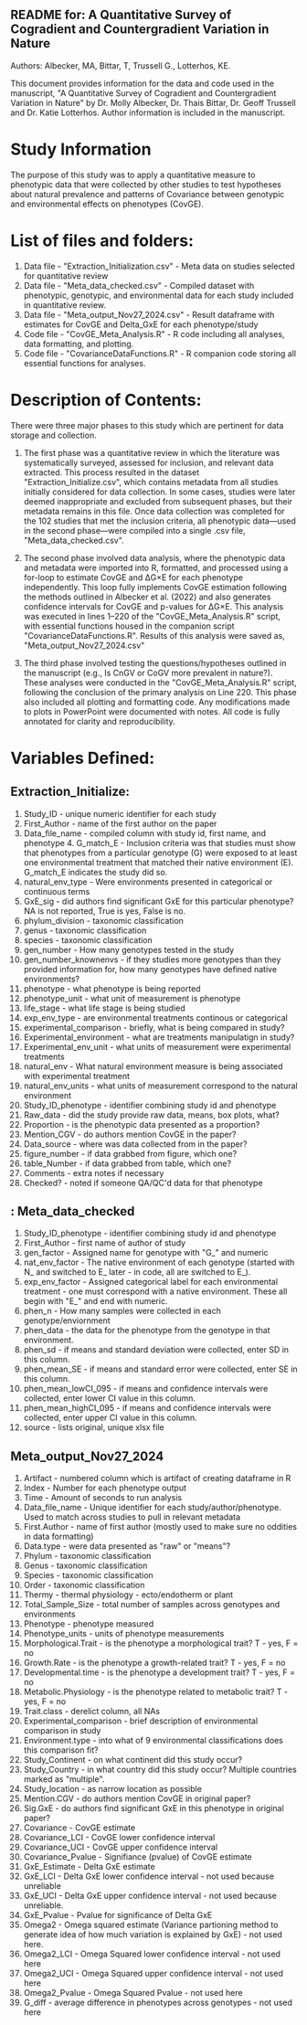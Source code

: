 ## README for: A Quantitative Survey of Cogradient and Countergradient Variation in Nature
Authors: Albecker, MA, Bittar, T, Trussell G., Lotterhos, KE. 

This document provides information for the data and code used in the manuscript, "A Quantitative Survey of Cogradient and Countergradient Variation in Nature" by Dr. Molly Albecker, Dr. Thais Bittar, Dr. Geoff Trussell and Dr. Katie Lotterhos. Author information is included in the manuscript. 

# Study Information
The purpose of this study was to apply a quantitative measure to phenotypic data that were collected by other studies to test hypotheses about natural prevalence and patterns of Covariance between genotypic and environmental effects on phenotypes (CovGE). 


# List of files and folders: 
1. Data file - "Extraction_Initialization.csv" - Meta data on studies selected for quantitative review
2. Data file - "Meta_data_checked.csv" - Compiled dataset with phenotypic, genotypic, and environmental data for each study included in quantitative review. 
3. Data file - "Meta_output_Nov27_2024.csv" - Result dataframe with estimates for CovGE and Delta_GxE for each phenotype/study
4. Code file - "CovGE_Meta_Analysis.R" - R code including all analyses, data formatting, and plotting. 
5. Code file - "CovarianceDataFunctions.R" - R companion code storing all essential functions for analyses.

# Description of Contents: 
There were three major phases to this study which are pertinent for data storage and collection. 

1. The first phase was a quantitative review in which the literature was systematically surveyed, assessed for inclusion, and relevant data extracted. This process resulted in the dataset "Extraction_Initialize.csv", which contains metadata from all studies initially considered for data collection. In some cases, studies were later deemed inappropriate and excluded from subsequent phases, but their metadata remains in this file. Once data collection was completed for the 102 studies that met the inclusion criteria, all phenotypic data—used in the second phase—were compiled into a single .csv file, "Meta_data_checked.csv". 

2. The second phase involved data analysis, where the phenotypic data and metadata were imported into R, formatted, and processed using a for-loop to estimate CovGE and ΔG×E for each phenotype independently. This loop fully implements CovGE estimation following the methods outlined in Albecker et al. (2022) and also generates confidence intervals for CovGE and p-values for ΔG×E. This analysis was executed in lines 1–220 of the "CovGE_Meta_Analysis.R" script, with essential functions housed in the companion script "CovarianceDataFunctions.R". Results of this analysis were saved as, "Meta_output_Nov27_2024.csv" 

3. The third phase involved testing the questions/hypotheses outlined in the manuscript (e.g., Is CnGV or CoGV more prevalent in nature?). These analyses were conducted in the "CovGE_Meta_Analysis.R" script, following the conclusion of the primary analysis on Line 220. This phase also included all plotting and formatting code. Any modifications made to plots in PowerPoint were documented with notes. All code is fully annotated for clarity and reproducibility.

# Variables Defined: 

## Extraction_Initialize: 
1. Study_ID - unique numeric identifier for each study
2. First_Author - name of the first author on the paper
3. Data_file_name - compiled column with study id, first name, and phenotype 4. G_match_E - Inclusion criteria was that studies must show that phenotypes from a particular genotype (G) were exposed to at least one environmental treatment that matched their native environment (E). G_match_E indicates the study did so. 
5. natural_env_type - Were environments presented in categorical or continuous terms
6. GxE_sig - did authors find significant GxE for this particular phenotype? NA is not reported, True is yes, False is no. 
7. phylum_division - taxonomic classification 
8. genus - taxonomic classification
9. species - taxonomic classification
10. gen_number - How many genotypes tested in the study
11. gen_number_knownenvs - if they studies more genotypes than they provided information for, how many genotypes have defined native environments? 
12. phenotype - what phenotype is being reported
13. phenotype_unit - what unit of measurement is phenotype
14. life_stage - what life stage is being studied
15. exp_env_type - are environmental treatments continous or categorical
16. experimental_comparison - briefly, what is being compared in study?
17. Experimental_environment - what are treatments manipulatign in study?
18. Experimental_env_unit - what units of measurement were experimental treatments
19. natural_env - What natural environment measure is being associated with experimental treatment 
20. natural_env_units - what units of measurement correspond to the natural environment
21. Study_ID_phenotype - identifier combining study id and phenotype
22. Raw_data - did the study provide raw data, means, box plots, what? 
23. Proportion - is the phenotypic data presented as a proportion? 
24. Mention_CGV - do authors mention CovGE in the paper? 
25. Data_source - where was data collected from in the paper? 
26. figure_number - if data grabbed from figure, which one?
27. table_Number - if data grabbed from table, which one? 
28. Comments - extra notes if necessary
29. Checked? - noted if someone QA/QC'd data for that phenotype

## : Meta_data_checked
1. Study_ID_phenotype - identifier combining study id and phenotype
2. First_Author - first name of author of study
3. gen_factor - Assigned name for genotype with "G_" and numeric
4. nat_env_factor - The native environment of each genotype (started with N_ and switched to E_ later - in code, all are switched to E_).
5. exp_env_factor - Assigned categorical label for each environmental treatment - one must correspond with a native environment. These all begin with "E_" and end with numeric. 
6. phen_n - How many samples were collected in each genotype/enviornment
7. phen_data - the data for the phenotype from the genotype in that environment. 
8. phen_sd - if means and standard deviation were collected, enter SD in this column. 
9. phen_mean_SE - if means and standard error were collected, enter SE in this column. 
10. phen_mean_lowCI_095 - if means and confidence intervals were collected, enter lower CI value in this column. 
11. phen_mean_highCI_095 - if means and confidence intervals were collected, enter upper CI value in this column. 
12. source - lists original, unique xlsx file 

## Meta_output_Nov27_2024
1. Artifact - numbered column which is artifact of creating dataframe in R
2. Index - Number for each phenotype output
3. Time - Amount of seconds to run analysis
4. Data_file_name - Unique identifier for each study/author/phenotype. Used to match across studies to pull in relevant metadata
5. First.Author - name of first author (mostly used to make sure no oddities in data formatting)
6. Data.type - were data presented as "raw" or "means"? 
7. Phylum - taxonomic classification
8. Genus - taxonomic classification
9. Species - taxonomic classification
10. Order - taxonomic classification
11. Thermy - thermal physiology - ecto/endotherm or plant
12. Total_Sample_Size - total number of samples across genotypes and environments
13. Phenotype - phenotype measured
14. Phenotype_units - units of phenotype measurements
15. Morphological.Trait - is the phenotype a morphological trait? T - yes, F = no
16. Growth.Rate - is the phenotype a growth-related trait? T - yes, F = no
17. Developmental.time - is the phenotype a development trait? T - yes, F = no
18. Metabolic.Physiology - is the phenotype related to metabolic trait? T - yes, F = no
19. Trait.class - derelict column, all NAs
20. Experimental_comparison - brief description of environmental comparison in study
21. Environment.type - into what of 9 environmental classifications does this comparison fit? 
22. Study_Continent - on what continent did this study occur? 
23. Study_Country - in what country did this study occur? Multiple countries marked as "multiple". 
24. Study_location - as narrow location as possible 
25. Mention.CGV - do authors mention CovGE in original paper? 
26. Sig.GxE - do authors find significant GxE in this phenotype in original paper? 
27. Covariance - CovGE estimate
28. Covariance_LCI - CovGE lower confidence interval
29. Covariance_UCI - CovGE upper confidence interval
30. Covariance_Pvalue - Signifiance (pvalue) of CovGE estimate
31. GxE_Estimate - Delta GxE estimate
32. GxE_LCI - Delta GxE lower confidence interval - not used because unreliable
33. GxE_UCI - Delta GxE upper confidence interval - not used because unreliable. 
34. GxE_Pvalue - Pvalue for significance of Delta GxE
35. Omega2 - Omega squared estimate (Variance partioning method to generate idea of how much variation is explained by GxE) - not used here.
36. Omega2_LCI - Omega Squared lower confidence interval - not used here
37. Omega2_UCI - Omega Squared upper confidence interval - not used here
38. Omega2_Pvalue - Omega Squared Pvalue - not used here
39. G_diff - average difference in phenotypes across genotypes - not used here

